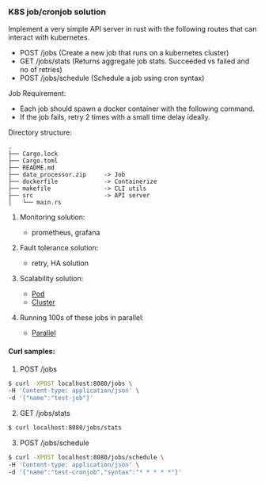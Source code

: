 ### K8S job/cronjob solution

Implement a very simple API server in rust with the following routes that can interact with kubernetes.

- POST /jobs (Create a new job that runs on a kubernetes cluster)
- GET /jobs/stats (Returns aggregate job stats. Succeeded vs failed and no of retries)
- POST /jobs/schedule (Schedule a job using cron syntax)

Job Requirement:

- Each job should spawn a docker container with the following command.
- If the job fails, retry 2 times with a small time delay ideally.

Directory structure:

```
.
├── Cargo.lock
├── Cargo.toml
├── README.md
├── data_processor.zip     -> Job
├── dockerfile             -> Containerize
├── makefile               -> CLI utils
├── src                    -> API server
│   └── main.rs
```

1. Monitoring solution:

   - prometheus, grafana

2. Fault tolerance solution:

   - retry, HA solution

3. Scalability solution:

   - [Pod](https://kubernetes.io/docs/tasks/run-application/horizontal-pod-autoscale/)
   - [Cluster](https://docs.aws.amazon.com/eks/latest/userguide/autoscaling.html)

4. Running 100s of these jobs in parallel:
   - [Parallel](https://kubernetes.io/docs/concepts/workloads/controllers/job/#parallel-jobs)

#### Curl samples:

1. POST /jobs

```bash
$ curl -XPOST localhost:8080/jobs \
-H 'Content-type: application/json' \
-d '{"name":"test-job"}'
```

2. GET /jobs/stats

```bash
$ curl localhost:8080/jobs/stats
```

3. POST /jobs/schedule

```bash
$ curl -XPOST localhost:8080/jobs/schedule \
-H 'Content-type: application/json' \
-d '{"name":"test-cronjob","syntax":"* * * * *"}'
```
